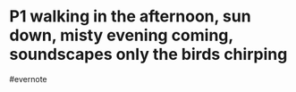 # P1 walking in the afternoon, sun down, misty evening coming, soundscapes only the birds chirping

\#evernote

